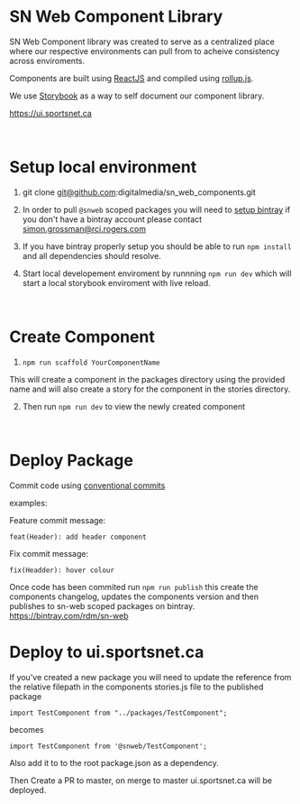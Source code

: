 # SN Web Component Library

SN Web Component library was created to serve as a centralized place where our respective environments can pull from to acheive consistency across enviroments.

Components are built using [ReactJS](https://reactjs.org/) and compiled using [rollup.js](https://rollupjs.org/guide/en/).

We use [Storybook](https://storybook.js.org/) as a way to self document our component library.

https://ui.sportsnet.ca

&nbsp;

# Setup local environment

1. git clone git@github.com:digitalmedia/sn_web_components.git

2. In order to pull `@snweb` scoped packages you will need to [setup bintray](https://www.jfrog.com/confluence/display/BT/npm+Repositories) if you don't have a bintray account please contact simon.grossman@rci.rogers.com

3. If you have bintray properly setup you should be able to run `npm install` and all dependencies should resolve.

4. Start local developement enviroment by runnning `npm run dev` which will start a local storybook enviroment with live reload.

&nbsp;

# Create Component

1. `npm run scaffold YourComponentName`

This will create a component in the packages directory using the provided name and will also create a story for the component in the stories directory.

2. Then run `npm run dev` to view the newly created component

&nbsp;

# Deploy Package

Commit code using [conventional commits](https://www.conventionalcommits.org/en/v1.0.0/#specification)

examples:

Feature commit message:

    feat(Header): add header component

Fix commit message:

    fix(Headder): hover colour

Once code has been commited run `npm run publish` this create the components changelog, updates the components version and then publishes to sn-web scoped packages on bintray. https://bintray.com/rdm/sn-web

# Deploy to ui.sportsnet.ca

If you've created a new package you will need to update the reference from the relative filepath in the components stories.js file to the published package

    import TestComponent from "../packages/TestComponent";

becomes

    import TestComponent from '@snweb/TestComponent';

Also add it to to the root package.json as a dependency.

Then Create a PR to master, on merge to master ui.sportsnet.ca will be deployed.